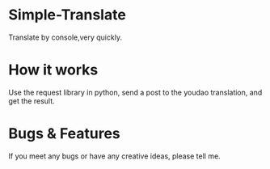 # Simple-Translate
Translate by console,very quickly.
# How it works
Use the request library in python, send a post to the youdao translation, and get the result.
# Bugs & Features
If you meet any bugs or have any creative ideas, please tell me.
